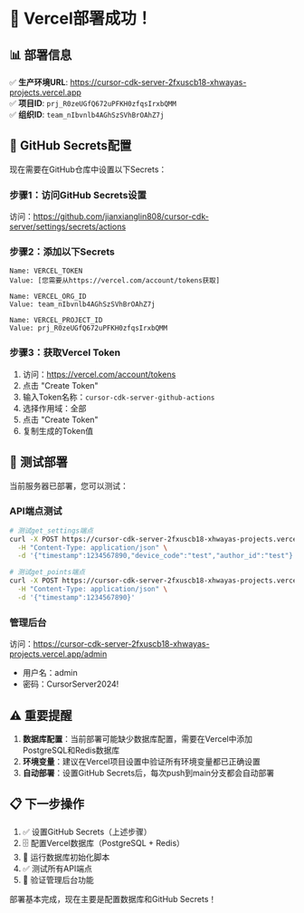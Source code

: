 # 🎉 Vercel部署成功！

## 📊 部署信息

✅ **生产环境URL**: https://cursor-cdk-server-2fxuscb18-xhwayas-projects.vercel.app  
✅ **项目ID**: `prj_R0zeUGfQ672uPFKH0zfqsIrxbQMM`  
✅ **组织ID**: `team_nIbvnlb4AGhSzSVhBrOAhZ7j`

## 🔑 GitHub Secrets配置

现在需要在GitHub仓库中设置以下Secrets：

### 步骤1：访问GitHub Secrets设置
访问：https://github.com/jianxianglin808/cursor-cdk-server/settings/secrets/actions

### 步骤2：添加以下Secrets

```
Name: VERCEL_TOKEN
Value: [您需要从https://vercel.com/account/tokens获取]

Name: VERCEL_ORG_ID  
Value: team_nIbvnlb4AGhSzSVhBrOAhZ7j

Name: VERCEL_PROJECT_ID
Value: prj_R0zeUGfQ672uPFKH0zfqsIrxbQMM
```

### 步骤3：获取Vercel Token

1. 访问：https://vercel.com/account/tokens
2. 点击 "Create Token"
3. 输入Token名称：`cursor-cdk-server-github-actions`
4. 选择作用域：全部
5. 点击 "Create Token"
6. 复制生成的Token值

## 🚀 测试部署

当前服务器已部署，您可以测试：

### API端点测试
```bash
# 测试get_settings端点
curl -X POST https://cursor-cdk-server-2fxuscb18-xhwayas-projects.vercel.app/api/get_settings \
  -H "Content-Type: application/json" \
  -d '{"timestamp":1234567890,"device_code":"test","author_id":"test"}'

# 测试get_points端点  
curl -X POST https://cursor-cdk-server-2fxuscb18-xhwayas-projects.vercel.app/api/get_points \
  -H "Content-Type: application/json" \
  -d '{"timestamp":1234567890}'
```

### 管理后台
访问：https://cursor-cdk-server-2fxuscb18-xhwayas-projects.vercel.app/admin
- 用户名：admin
- 密码：CursorServer2024!

## ⚠️ 重要提醒

1. **数据库配置**：当前部署可能缺少数据库配置，需要在Vercel中添加PostgreSQL和Redis数据库
2. **环境变量**：建议在Vercel项目设置中验证所有环境变量都已正确设置
3. **自动部署**：设置GitHub Secrets后，每次push到main分支都会自动部署

## 📋 下一步操作

1. ✅ 设置GitHub Secrets（上述步骤）
2. 🗄️ 配置Vercel数据库（PostgreSQL + Redis）
3. 🧪 运行数据库初始化脚本
4. ✅ 测试所有API端点
5. 🎯 验证管理后台功能

部署基本完成，现在主要是配置数据库和GitHub Secrets！
